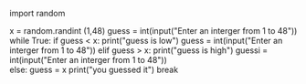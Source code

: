 import random

x = random.randint (1,48)
guess = int(input("Enter an interger from 1 to 48"))
while True:
  if guess < x:
    print("guess is low")
    guess = int(input("Enter an interger from 1 to 48"))
  elif guess > x:
    print("guess is high")
    guessi = int(input("Enter an interger from 1 to 48"))    
  else: 
    guess = x
    print("you guessed it")
  break
